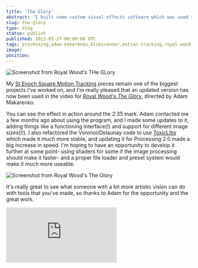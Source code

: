 ```yaml
---
title: 'The Glory'
abstract: "I built some custom visual effects software which was used to make a music video."
slug: the-glory
type: blog
status: publish
published: 2013-03-27 00:00:00 UTC
tags: processing,adam-makarenko,blobscanner,motion-tracking,royal-wood,the-glory,toxiclibs
image: 
position: 
---
```


![Screenshot from Royal Wood's THe
GLory](https://farm9.staticflickr.com/8091/8594413943_1edcb4824e_b.jpg)

My [St Enoch Square Motion Tracking](/projects/motion-tracking) pieces remain one of the biggest projects I've worked
on, and I'm really pleased that an updated version has now been used in
the video for [Royal Wood's *The Glory*][1],
directed by Adam Makarenko.

You can see the effect in action around the 2:35 mark. Adam contacted me
a few months ago about using the program, and I made some updates to it,
adding things like a functioning interface(!) and support for different
image sizes(!!). I also refactored the Voronoi/Delaunay code to use
[ToxicLibs][2] which made it much more stable, and
updating it for Processing 2.0 made a big increase in speed. I'm hoping
to have an opportunity to develop it further at some point- using
shaders for some if the image processing should make it faster- and a
proper file loader and preset system would make it much more useable.

![Screenshot from Royal Wood's The
Glory](https://farm9.staticflickr.com/8237/8594413911_c5f3404782_b.jpg)

It's really great to see what someone with a bit more artistic vision
can do with tools that you've made, so thanks to Adam for the
opportunity and the great work.

<iframe class="ql-video" allowfullscreen="true" src="https://player.vimeo.com/video/60338437" frameborder="0"></iframe>





[1]: https://vimeo.com/60338437
[2]: http://toxiclibs.org/
